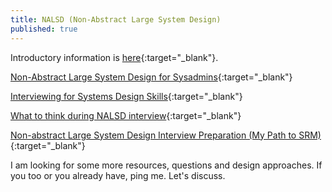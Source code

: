```yaml
---
title: NALSD (Non-Abstract Large System Design)
published: true
---
```


Introductory information is [here](https://landing.google.com/sre/workbook/chapters/non-abstract-design/){:target="_blank"}.

[Non-Abstract Large System Design for Sysadmins](https://www.usenix.org/blog/non-abstract-large-system-design-sysadmins){:target="_blank"}

[Interviewing for Systems Design Skills](https://www.usenix.org/conference/srecon18asia/presentation/kirsch-interviewing){:target="_blank"}

[What to think during NALSD interview](https://habr.com/en/company/google/blog/436186/){:target="_blank"}

[Non-abstract Large System Design Interview Preparation (My Path to SRM)](https://danrl.com/blog/2019/path-to-srm-nalsd/){:target="_blank"}

I am looking for some more resources, questions and design approaches. If you too or you already have, ping me. Let's discuss.
